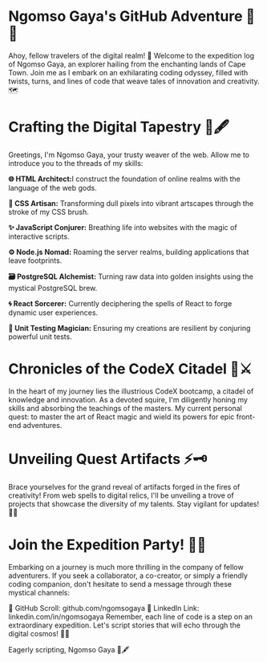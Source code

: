 <h1>Ngomso Gaya's GitHub Adventure 🌌🚀</h1> 
Ahoy, fellow travelers of the digital realm! 🌟 Welcome to the expedition log of Ngomso Gaya, an explorer hailing from the enchanting lands of Cape Town. Join me as I embark on an exhilarating coding odyssey, filled with twists, turns, and lines of code that weave tales of innovation and creativity. 🗺️

<h1>Crafting the Digital Tapestry 🎨🖋️</h1>
Greetings, I'm Ngomso Gaya, your trusty weaver of the web. Allow me to introduce you to the threads of my skills:

<p><b>🌐 HTML Architect:</b>I construct the foundation of online realms with the language of the web gods.
  
<b>🎨 CSS Artisan:</b> Transforming dull pixels into vibrant artscapes through the stroke of my CSS brush.
  
<b>✨ JavaScript Conjurer:</b> Breathing life into websites with the magic of interactive scripts.

<b>⚙️ Node.js Nomad:</b> Roaming the server realms, building applications that leave footprints.

<b>🗃️ PostgreSQL Alchemist:</b> Turning raw data into golden insights using the mystical PostgreSQL brew.

<b>🌀 React Sorcerer:</b> Currently deciphering the spells of React to forge dynamic user experiences.

<b> 🧪 Unit Testing Magician:</b> Ensuring my creations are resilient by conjuring powerful unit tests.</p>

<h1> Chronicles of the CodeX Citadel 🏰⚔️</h1>
In the heart of my journey lies the illustrious CodeX bootcamp, a citadel of knowledge and innovation. As a devoted squire, I'm diligently honing my skills and absorbing the teachings of the masters. My current personal quest: to master the art of React magic and wield its powers for epic front-end adventures.

<h1> Unveiling Quest Artifacts ⚡🗝️</h1>
Brace yourselves for the grand reveal of artifacts forged in the fires of creativity! From web spells to digital relics, I'll be unveiling a trove of projects that showcase the diversity of my talents. Stay vigilant for updates! 🔮📜

<h1> Join the Expedition Party! 🤝🌄</h1>
Embarking on a journey is much more thrilling in the company of fellow adventurers. If you seek a collaborator, a co-creator, or simply a friendly coding companion, don't hesitate to send a message through these mystical channels:

📜 GitHub Scroll: github.com/ngomsogaya
🌟 LinkedIn Link: linkedin.com/in/ngomsogaya
Remember, each line of code is a step on an extraordinary expedition. Let's script stories that will echo through the digital cosmos! 🚀📖

Eagerly scripting,
Ngomso Gaya 🎩🖋️


<!--
**NgomsoGaya/NgomsoGaya** is a ✨ _special_ ✨ repository because its `README.md` (this file) appears on your GitHub profile.

Here are some ideas to get you started:

Currently working on ideas to decentralize tetiary education and make it more accessible. also passionate about ideas that will merge with and enhance the current state of pop-culture(arts, music, fashion, theatre/acting).

- 🔭 I’m currently working on ...
- 🌱 I’m currently learning ...
- 👯 I’m looking to collaborate on ...
- 🤔 I’m looking for help with ...
- 💬 Ask me about ...
- 📫 How to reach me: ...
- 😄 Pronouns: ...
- ⚡ Fun fact: ...
-->
